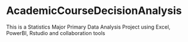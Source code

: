 # AcademicCourseDecisionAnalysis
This is a Statistics Major Primary Data Analysis Project using Excel, PowerBI, Rstudio and collaboration tools
